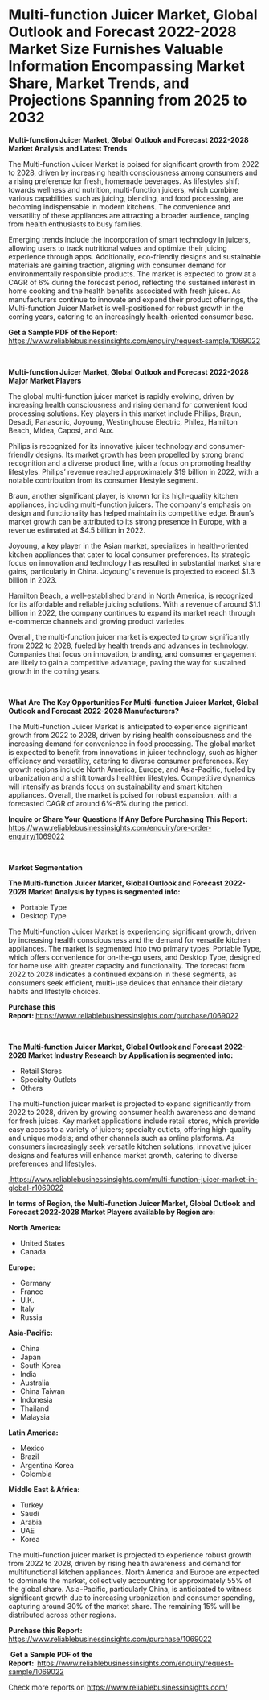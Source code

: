 <p><h1>Multi-function Juicer Market, Global Outlook and Forecast 2022-2028 Market Size Furnishes Valuable Information Encompassing Market Share, Market Trends, and Projections Spanning from 2025 to 2032</h1></p><p><strong>Multi-function Juicer Market, Global Outlook and Forecast 2022-2028 Market Analysis and Latest Trends</strong></p>
<p><p>The Multi-function Juicer Market is poised for significant growth from 2022 to 2028, driven by increasing health consciousness among consumers and a rising preference for fresh, homemade beverages. As lifestyles shift towards wellness and nutrition, multi-function juicers, which combine various capabilities such as juicing, blending, and food processing, are becoming indispensable in modern kitchens. The convenience and versatility of these appliances are attracting a broader audience, ranging from health enthusiasts to busy families.</p><p>Emerging trends include the incorporation of smart technology in juicers, allowing users to track nutritional values and optimize their juicing experience through apps. Additionally, eco-friendly designs and sustainable materials are gaining traction, aligning with consumer demand for environmentally responsible products. The market is expected to grow at a CAGR of 6% during the forecast period, reflecting the sustained interest in home cooking and the health benefits associated with fresh juices. As manufacturers continue to innovate and expand their product offerings, the Multi-function Juicer Market is well-positioned for robust growth in the coming years, catering to an increasingly health-oriented consumer base.</p></p>
<p><strong>Get a Sample PDF of the Report:&nbsp;</strong> <a href="https://www.reliablebusinessinsights.com/enquiry/request-sample/1069022?utm_campaign=2287&utm_medium=2&utm_source=Github&utm_content=ia&utm_term=21032025&utm_id=multi-function-juicer-market-global-outlook-and-forecast-2022-2028">https://www.reliablebusinessinsights.com/enquiry/request-sample/1069022</a></p>
<p>&nbsp;</p>
<p><strong>Multi-function Juicer Market, Global Outlook and Forecast 2022-2028 Major Market Players</strong></p>
<p><p>The global multi-function juicer market is rapidly evolving, driven by increasing health consciousness and rising demand for convenient food processing solutions. Key players in this market include Philips, Braun, Desadi, Panasonic, Joyoung, Westinghouse Electric, Philex, Hamilton Beach, Midea, Caposi, and Aux.</p><p>Philips is recognized for its innovative juicer technology and consumer-friendly designs. Its market growth has been propelled by strong brand recognition and a diverse product line, with a focus on promoting healthy lifestyles. Philips’ revenue reached approximately $19 billion in 2022, with a notable contribution from its consumer lifestyle segment.</p><p>Braun, another significant player, is known for its high-quality kitchen appliances, including multi-function juicers. The company's emphasis on design and functionality has helped maintain its competitive edge. Braun’s market growth can be attributed to its strong presence in Europe, with a revenue estimated at $4.5 billion in 2022.</p><p>Joyoung, a key player in the Asian market, specializes in health-oriented kitchen appliances that cater to local consumer preferences. Its strategic focus on innovation and technology has resulted in substantial market share gains, particularly in China. Joyoung's revenue is projected to exceed $1.3 billion in 2023.</p><p>Hamilton Beach, a well-established brand in North America, is recognized for its affordable and reliable juicing solutions. With a revenue of around $1.1 billion in 2022, the company continues to expand its market reach through e-commerce channels and growing product varieties.</p><p>Overall, the multi-function juicer market is expected to grow significantly from 2022 to 2028, fueled by health trends and advances in technology. Companies that focus on innovation, branding, and consumer engagement are likely to gain a competitive advantage, paving the way for sustained growth in the coming years.</p></p>
<p>&nbsp;</p>
<p><strong>What Are The Key Opportunities For Multi-function Juicer Market, Global Outlook and Forecast 2022-2028 Manufacturers?</strong></p>
<p><p>The Multi-function Juicer Market is anticipated to experience significant growth from 2022 to 2028, driven by rising health consciousness and the increasing demand for convenience in food processing. The global market is expected to benefit from innovations in juicer technology, such as higher efficiency and versatility, catering to diverse consumer preferences. Key growth regions include North America, Europe, and Asia-Pacific, fueled by urbanization and a shift towards healthier lifestyles. Competitive dynamics will intensify as brands focus on sustainability and smart kitchen appliances. Overall, the market is poised for robust expansion, with a forecasted CAGR of around 6%-8% during the period.</p></p>
<p><strong>Inquire or Share Your Questions If Any Before Purchasing This Report:</strong> <a href="https://www.reliablebusinessinsights.com/enquiry/pre-order-enquiry/1069022?utm_campaign=2287&utm_medium=2&utm_source=Github&utm_content=ia&utm_term=21032025&utm_id=multi-function-juicer-market-global-outlook-and-forecast-2022-2028">https://www.reliablebusinessinsights.com/enquiry/pre-order-enquiry/1069022</a></p>
<p>&nbsp;</p>
<p><strong>Market Segmentation</strong></p>
<p><strong>The Multi-function Juicer Market, Global Outlook and Forecast 2022-2028 Market Analysis by types is segmented into:</strong></p>
<p><ul><li>Portable Type</li><li>Desktop Type</li></ul></p>
<p><p>The Multi-function Juicer Market is experiencing significant growth, driven by increasing health consciousness and the demand for versatile kitchen appliances. The market is segmented into two primary types: Portable Type, which offers convenience for on-the-go users, and Desktop Type, designed for home use with greater capacity and functionality. The forecast from 2022 to 2028 indicates a continued expansion in these segments, as consumers seek efficient, multi-use devices that enhance their dietary habits and lifestyle choices.</p></p>
<p><strong>Purchase this Report:&nbsp;</strong><a href="https://www.reliablebusinessinsights.com/purchase/1069022?utm_campaign=2287&utm_medium=2&utm_source=Github&utm_content=ia&utm_term=21032025&utm_id=multi-function-juicer-market-global-outlook-and-forecast-2022-2028">https://www.reliablebusinessinsights.com/purchase/1069022</a></p>
<p>&nbsp;</p>
<p><strong>The Multi-function Juicer Market, Global Outlook and Forecast 2022-2028 Market Industry Research by Application is segmented into:</strong></p>
<p><ul><li>Retail Stores</li><li>Specialty Outlets</li><li>Others</li></ul></p>
<p><p>The multi-function juicer market is projected to expand significantly from 2022 to 2028, driven by growing consumer health awareness and demand for fresh juices. Key market applications include retail stores, which provide easy access to a variety of juicers; specialty outlets, offering high-quality and unique models; and other channels such as online platforms. As consumers increasingly seek versatile kitchen solutions, innovative juicer designs and features will enhance market growth, catering to diverse preferences and lifestyles.</p></p>
<p><a href="https://www.reliablebusinessinsights.com/multi-function-juicer-market-in-global-r1069022?utm_campaign=2287&utm_medium=2&utm_source=Github&utm_content=ia&utm_term=21032025&utm_id=multi-function-juicer-market-global-outlook-and-forecast-2022-2028">&nbsp;https://www.reliablebusinessinsights.com/multi-function-juicer-market-in-global-r1069022</a></p>
<p><strong>In terms of Region, the Multi-function Juicer Market, Global Outlook and Forecast 2022-2028 Market Players available by Region are:</strong></p>
<p>
    <p> <strong> North America: </strong>
        <ul>
            <li>United States</li>
            <li>Canada</li>
        </ul>
        </p> 
    <p> <strong> Europe: </strong>
        <ul>
            <li>Germany</li>
            <li>France</li>
            <li>U.K.</li>
            <li>Italy</li>
            <li>Russia</li>
        </ul>
        </p> 
    <p> <strong> Asia-Pacific: </strong>
        <ul>
            <li>China</li>
            <li>Japan</li>
            <li>South Korea</li>
            <li>India</li>
            <li>Australia</li>
            <li>China Taiwan</li>
            <li>Indonesia</li>
            <li>Thailand</li>
            <li>Malaysia</li>
        </ul>
        </p> 
    <p> <strong> Latin America: </strong>
        <ul>
            <li>Mexico</li>
            <li>Brazil</li>
            <li>Argentina Korea</li>
            <li>Colombia</li>
        </ul>
        </p> 
    <p> <strong> Middle East & Africa: </strong>
        <ul>
            <li>Turkey</li>
            <li>Saudi</li>
            <li>Arabia</li>
            <li>UAE</li>
            <li>Korea</li>
        </ul>
    </p>
    </p>
<p><p>The multi-function juicer market is projected to experience robust growth from 2022 to 2028, driven by rising health awareness and demand for multifunctional kitchen appliances. North America and Europe are expected to dominate the market, collectively accounting for approximately 55% of the global share. Asia-Pacific, particularly China, is anticipated to witness significant growth due to increasing urbanization and consumer spending, capturing around 30% of the market share. The remaining 15% will be distributed across other regions.</p></p>
<p><strong>Purchase this Report: </strong><a href="https://www.reliablebusinessinsights.com/purchase/1069022?utm_campaign=2287&utm_medium=2&utm_source=Github&utm_content=ia&utm_term=21032025&utm_id=multi-function-juicer-market-global-outlook-and-forecast-2022-2028">https://www.reliablebusinessinsights.com/purchase/1069022</a></p>
<p>&nbsp;<strong>Get a Sample PDF of the Report:&nbsp;&nbsp;</strong><a href="https://www.reliablebusinessinsights.com/enquiry/request-sample/1069022?utm_campaign=2287&utm_medium=2&utm_source=Github&utm_content=ia&utm_term=21032025&utm_id=multi-function-juicer-market-global-outlook-and-forecast-2022-2028">https://www.reliablebusinessinsights.com/enquiry/request-sample/1069022</a></p>
<p><strong></strong></p>
<p>Check more reports on <a href="https://www.reliablebusinessinsights.com/?utm_campaign=2287&utm_medium=2&utm_source=Github&utm_content=ia&utm_term=21032025&utm_id=multi-function-juicer-market-global-outlook-and-forecast-2022-2028">https://www.reliablebusinessinsights.com/</a></p>